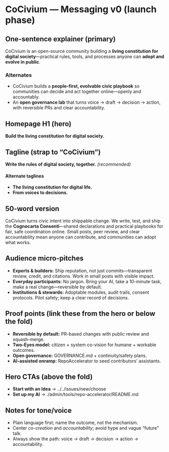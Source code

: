 <!-- status: stub; target: 150+ words -->
# CoCivium — Messaging v0 (launch phase)

## One-sentence explainer (primary)
CoCivium is an open-source community building a **living constitution for digital society**—practical rules, tools, and processes anyone can **adopt and evolve in public**.

### Alternates
- CoCivium builds a **people-first, evolvable civic playbook** so communities can decide and act together online—openly and accountably.
- An **open governance lab** that turns voice → draft → decision → action, with reversible PRs and clear accountability.

## Homepage H1 (hero)
**Build the living constitution for digital society.**

## Tagline (strap to “CoCivium”)
**Write the rules of digital society, together.**  *(recommended)*

#### Alternate taglines
- **The living constitution for digital life.**
- **From voices to decisions.**

## 50-word version
CoCivium turns civic intent into shippable change. We write, test, and ship the **Cognocarta Consenti**—shared declarations and practical playbooks for fair, safe coordination online. Small posts, peer review, and clear accountability mean anyone can contribute, and communities can adopt what works.

## Audience micro-pitches
- **Experts & builders:** Ship reputation, not just commits—transparent review, credit, and citations. Work in small posts with visible impact.
- **Everyday participants:** No jargon. Bring your AI, take a 10-minute task, make a real change—reversible by default.
- **Institutions & stewards:** Adoptable modules, audit trails, consent protocols. Pilot safely; keep a clear record of decisions.

## Proof points (link these from the hero or below the fold)
- **Reversible by default:** PR-based changes with public review and squash-merge.
- **Two-Eyes model:** citizen × system co-vision for humane + workable outcomes.
- **Open governance:** GOVERNANCE.md + continuity/safety plans.
- **AI-assisted onramp:** RepoAccelerator to seed contributors’ assistants.

## Hero CTAs (above the fold)
- **Start with an Idea** → ../../issues/new/choose
- **Set up my AI** → ./admin/tools/repo-accelerator/README.md

## Notes for tone/voice
- Plain language first; name the outcome, not the mechanism.
- Center *co-creation* and *accountability*; avoid hype and vague “future” talk.
- Always show the path: voice → draft → decision → action → accountability.


